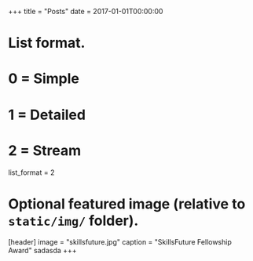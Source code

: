 +++
title = "Posts"
date = 2017-01-01T00:00:00

# List format.
#   0 = Simple
#   1 = Detailed
#   2 = Stream
list_format = 2

# Optional featured image (relative to `static/img/` folder).
[header]
image = "skillsfuture.jpg"
caption = "SkillsFuture Fellowship Award"
sadasda
+++